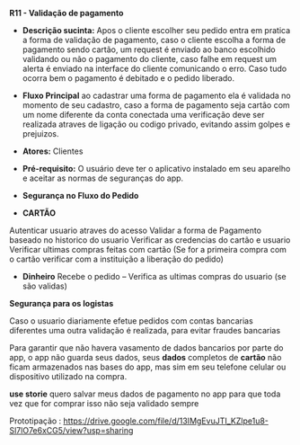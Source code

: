 **R11 - Validação de pagamento** 

- **Descrição sucinta:** 
Apos o cliente escolher seu pedido entra em pratica a forma de validação de pagamento, caso o cliente escolha a forma de pagamento 
sendo cartão, um request é enviado ao banco escolhido validando ou não o pagamento do cliente, caso falhe em request um alerta é enviado na interface do cliente comunicando o erro. Caso tudo ocorra bem o pagamento é debitado e o pedido liberado.

- **Fluxo Principal**
ao cadastrar uma forma de pagamento ela é validada no momento de seu cadastro, caso a forma de pagamento seja cartão com um nome diferente da conta conectada uma verificação deve ser realizada atraves de ligação ou codigo privado, evitando assim golpes e prejuizos.

- **Atores:** Clientes

- **Pré-requisito:** O usuário deve ter o aplicativo instalado em seu aparelho e aceitar as normas de seguranças do app. 

- **Segurança no Fluxo do Pedido**
 
- **CARTÃO** 

Autenticar usuario atraves do acesso 
Validar a forma de Pagamento baseado no historico do usuario 
Verificar as credencias do cartão e usuario  
Verificar ultimas compras feitas com cartão (Se for a primeira compra com o cartão verificar com a instituição a liberação do pedido) 
- **Dinheiro** 
Recebe o pedido – Verifica as ultimas compras do usuario (se são validas) 

**Segurança para os logistas** 

Caso o usuario diariamente efetue pedidos com contas bancarias diferentes uma outra validação é realizada, para evitar fraudes bancarias

Para garantir que não havera vasamento de dados bancarios por parte do app, o app não guarda seus dados, seus **dados** completos de **cartão** não ficam armazenados nas bases do app, mas sim em seu telefone celular ou dispositivo utilizado na compra. 
 

**use storie** 
quero salvar meus dados de pagamento no app para que toda vez que for comprar isso não seja validado sempre

Prototipação :
https://drive.google.com/file/d/13IMgEvuJTI_KZlpe1u8-Sl7lO7e6xCG5/view?usp=sharing
